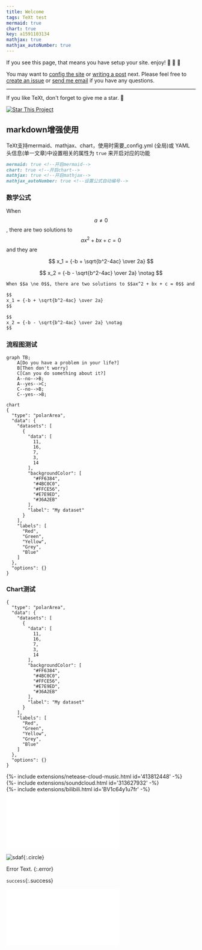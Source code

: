 ```yaml
---
title: Welcome
tags: TeXt test
mermaid: true
chart: true
key: a1591103134
mathjax: true
mathjax_autoNumber: true
---
```


If you see this page, that means you have setup your site. enjoy! :ghost: :ghost: :ghost:

You may want to [config the site](https://tianqi.name/jekyll-TeXt-theme/docs/en/configuration) or [writing a post](https://tianqi.name/jekyll-TeXt-theme/docs/en/writing-posts) next. Please feel free to [create an issue](https://github.com/kitian616/jekyll-TeXt-theme/issues) or [send me email](mailto:kitian616@outlook.com) if you have any questions.

<!--more-->

---

If you like TeXt, don't forget to give me a star. :star2:

[![Star This Project](https://img.shields.io/github/stars/kitian616/jekyll-TeXt-theme.svg?label=Stars&style=social)](https://github.com/kitian616/jekyll-TeXt-theme/)

## markdown增强使用
TeXt支持mermaid、mathjax、chart，使用时需要_config.yml (全局)或 YAML 头信息(单一文章)中设置相关的属性为 `true` 来开启对应的功能

```markdown
mermaid: true <!--开启mermaid-->
chart: true <!--开启chart-->
mathjax: true <!--开启mathjax-->
mathjax_autoNumber: true <!--设置公式自动编号-->
```

### 数学公式

When $$a \ne 0$$, there are two solutions to $$ax^2 + bx + c = 0$$ and they are  

$$
x_1 = {-b + \sqrt{b^2-4ac} \over 2a}
$$

$$
x_2 = {-b - \sqrt{b^2-4ac} \over 2a} \notag
$$

```markdown
When $$a \ne 0$$, there are two solutions to $$ax^2 + bx + c = 0$$ and they are  

$$
x_1 = {-b + \sqrt{b^2-4ac} \over 2a}
$$

$$
x_2 = {-b - \sqrt{b^2-4ac} \over 2a} \notag
$$
```
### 流程图测试

```mermaid
graph TB;
    A[Do you have a problem in your life?]
    B[Then don't worry]
    C[Can you do something about it?]
    A--no-->B;
    A--yes-->C;
    C--no-->B;
    C--yes-->B;
```


```mermaid
chart 
{
  "type": "polarArea",
  "data": {
    "datasets": [
      {
        "data": [
          11,
          16,
          7,
          3,
          14
        ],
        "backgroundColor": [
          "#FF6384",
          "#4BC0C0",
          "#FFCE56",
          "#E7E9ED",
          "#36A2EB"
        ],
        "label": "My dataset"
      }
    ],
    "labels": [
      "Red",
      "Green",
      "Yellow",
      "Grey",
      "Blue"
    ]
  },
  "options": {}
}
```

### Chart测试

```chart
{
  "type": "polarArea",
  "data": {
    "datasets": [
      {
        "data": [
          11,
          16,
          7,
          3,
          14
        ],
        "backgroundColor": [
          "#FF6384",
          "#4BC0C0",
          "#FFCE56",
          "#E7E9ED",
          "#36A2EB"
        ],
        "label": "My dataset"
      }
    ],
    "labels": [
      "Red",
      "Green",
      "Yellow",
      "Grey",
      "Blue"
    ]
  },
  "options": {}
}
```

<div>{%- include extensions/netease-cloud-music.html id='413812448' -%}</div>

<div>{%- include extensions/soundcloud.html id='313627932' -%}</div>

<div>{%- include extensions/bilibili.html id='BV1c64y1u7fr' -%}</div>

<iframe src="//player.bilibili.com/player.html?aid=50747658&bvid=BV164411b7dx&cid=88849381&page=51" scrolling="no" border="0" frameborder="no" framespacing="10" allowfullscreen="true"> </iframe>

![sdaf](https://s1.ax1x.com/2020/03/31/GKARFf.jpg){:.circle}

Error Text.
{:.error}

`success`{:.success}

<iframe src="//player.bilibili.com/player.html?aid=582576821&bvid=BV1c64y1u7fr&cid=171281334&page=1" scrolling="no" border="0" frameborder="no" framespacing="0" allowfullscreen="true"> </iframe>
